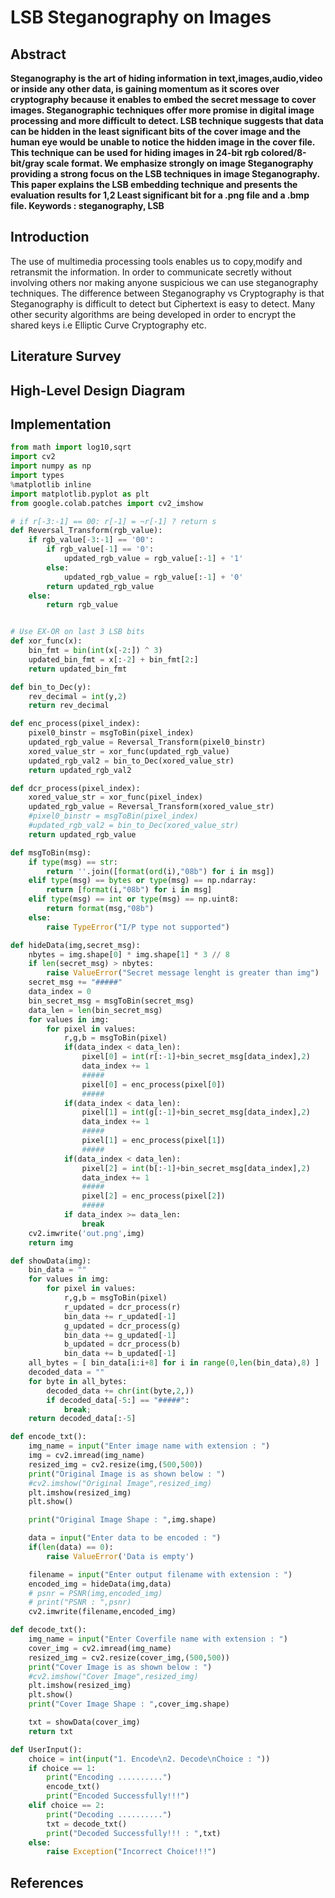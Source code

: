 # **LSB Steganography on Images**

## Abstract
**Steganography is the art of hiding information in text,images,audio,video or inside any other data, is gaining momentum as it scores over cryptography because it enables to embed the secret message to cover images. Steganographic techniques offer more promise in digital image processing and more difficult to detect. LSB technique suggests that data can be hidden in the least significant bits of the cover image and the human eye would be unable to notice the hidden image in the cover file. This technique can be used for hiding images in 24-bit rgb colored/8-bit/gray scale format. We emphasize strongly on image Steganography providing a strong focus on the LSB techniques in image Steganography. This paper explains the LSB embedding technique and presents the evaluation results for 1,2 Least significant bit for a .png file and a .bmp file.
Keywords : steganography, LSB**
## Introduction
The use of multimedia processing tools enables us to copy,modify and retransmit the information. In order to communicate secretly without involving others nor making anyone suspicious we can use steganography techniques. The difference between Steganography vs Cryptography is that Steganography is difficult to detect but Ciphertext is easy to detect. Many other security algorithms are being developed in order to encrypt the shared keys i.e Elliptic Curve Cryptography etc.
## Literature Survey

## High-Level Design Diagram


## Implementation
```python
from math import log10,sqrt
import cv2
import numpy as np
import types
%matplotlib inline
import matplotlib.pyplot as plt
from google.colab.patches import cv2_imshow

# if r[-3:-1] == 00: r[-1] = ~r[-1] ? return s
def Reversal_Transform(rgb_value):
    if rgb_value[-3:-1] == '00':
        if rgb_value[-1] == '0':
            updated_rgb_value = rgb_value[:-1] + '1'
        else:
            updated_rgb_value = rgb_value[:-1] + '0'
        return updated_rgb_value
    else:
        return rgb_value


# Use EX-OR on last 3 LSB bits
def xor_func(x):
	bin_fmt = bin(int(x[-2:]) ^ 3)
	updated_bin_fmt = x[:-2] + bin_fmt[2:]
	return updated_bin_fmt

def bin_to_Dec(y):
	rev_decimal = int(y,2)
	return rev_decimal

def enc_process(pixel_index):
	pixel0_binstr = msgToBin(pixel_index)
	updated_rgb_value = Reversal_Transform(pixel0_binstr)
	xored_value_str = xor_func(updated_rgb_value)
	updated_rgb_val2 = bin_to_Dec(xored_value_str)
	return updated_rgb_val2

def dcr_process(pixel_index):
	xored_value_str = xor_func(pixel_index)
	updated_rgb_value = Reversal_Transform(xored_value_str)
	#pixel0_binstr = msgToBin(pixel_index)
	#updated_rgb_val2 = bin_to_Dec(xored_value_str)
	return updated_rgb_value

def msgToBin(msg):
    if type(msg) == str:
        return ''.join([format(ord(i),"08b") for i in msg])
    elif type(msg) == bytes or type(msg) == np.ndarray:
        return [format(i,"08b") for i in msg]
    elif type(msg) == int or type(msg) == np.uint8:
        return format(msg,"08b")
    else:
        raise TypeError("I/P type not supported")

def hideData(img,secret_msg):
    nbytes = img.shape[0] * img.shape[1] * 3 // 8
    if len(secret_msg) > nbytes:
        raise ValueError("Secret message lenght is greater than img")
    secret_msg += "#####"
    data_index = 0
    bin_secret_msg = msgToBin(secret_msg)
    data_len = len(bin_secret_msg)
    for values in img:
        for pixel in values:
            r,g,b = msgToBin(pixel)
            if(data_index < data_len):
                pixel[0] = int(r[:-1]+bin_secret_msg[data_index],2)
                data_index += 1
                #####
                pixel[0] = enc_process(pixel[0])
                #####
            if(data_index < data_len):
                pixel[1] = int(g[:-1]+bin_secret_msg[data_index],2)
                data_index += 1
                #####
                pixel[1] = enc_process(pixel[1])
                #####
            if(data_index < data_len):
                pixel[2] = int(b[:-1]+bin_secret_msg[data_index],2)
                data_index += 1
                #####
                pixel[2] = enc_process(pixel[2])
                #####
            if data_index >= data_len:
                break
    cv2.imwrite('out.png',img)
    return img

def showData(img):
	bin_data = ""
	for values in img:
		for pixel in values:
			r,g,b = msgToBin(pixel)
			r_updated = dcr_process(r)
			bin_data += r_updated[-1]
			g_updated = dcr_process(g)
			bin_data += g_updated[-1]
			b_updated = dcr_process(b)
			bin_data += b_updated[-1]
	all_bytes = [ bin_data[i:i+8] for i in range(0,len(bin_data),8) ]
	decoded_data = ""
	for byte in all_bytes:
		decoded_data += chr(int(byte,2,))
		if decoded_data[-5:] == "#####":
			break;
	return decoded_data[:-5]

def encode_txt():
	img_name = input("Enter image name with extension : ")
	img = cv2.imread(img_name)
	resized_img = cv2.resize(img,(500,500))
	print("Original Image is as shown below : ")
	#cv2.imshow("Original Image",resized_img)
	plt.imshow(resized_img)
	plt.show()

	print("Original Image Shape : ",img.shape)

	data = input("Enter data to be encoded : ")
	if(len(data) == 0):
		raise ValueError('Data is empty')

	filename = input("Enter output filename with extension : ")
	encoded_img = hideData(img,data)
	# psnr = PSNR(img,encoded_img)
	# print("PSNR : ",psnr)
	cv2.imwrite(filename,encoded_img)

def decode_txt():
	img_name = input("Enter Coverfile name with extension : ")
	cover_img = cv2.imread(img_name)
	resized_img = cv2.resize(cover_img,(500,500))
	print("Cover Image is as shown below : ")
	#cv2.imshow("Cover Image",resized_img)
	plt.imshow(resized_img)
	plt.show()
	print("Cover Image Shape : ",cover_img.shape)

	txt = showData(cover_img)
	return txt

def UserInput():
	choice = int(input("1. Encode\n2. Decode\nChoice : "))
	if choice == 1:
		print("Encoding ..........")
		encode_txt()
		print("Encoded Successfully!!!")
	elif choice == 2:
		print("Decoding ..........")
		txt = decode_txt()
		print("Decoded Successfully!!! : ",txt)
	else:
		raise Exception("Incorrect Choice!!!")
```
## References

